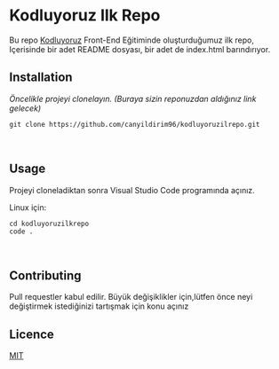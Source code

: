# **Kodluyoruz Ilk Repo**
Bu repo [Kodluyoruz](https://kodluyoruz.org/tr/kodluyoruz/) Front-End Eğitiminde oluşturduğumuz ilk repo, Içerisinde bir adet README dosyası, bir adet de index.html barındırıyor.


## **Installation**

*Öncelikle projeyi clonelayın. (Buraya sizin reponuzdan aldığınız link gelecek)*



```
git clone https://github.com/canyildirim96/kodluyoruzilrepo.git
```
<br>

## **Usage**

Projeyi cloneladiktan sonra Visual Studio Code programında açınız.

Linux için:

```
cd kodluyoruzilkrepo
code .

```
<br>

## **Contributing**

Pull requestler kabul edilir. Büyük değişiklikler için,lütfen önce neyi değiştirmek istediğinizi tartışmak için konu açınız

## **Licence**

[MIT](C:\Users\canyl\Desktop\kodluyoruzilrepo-main\LICENSE)